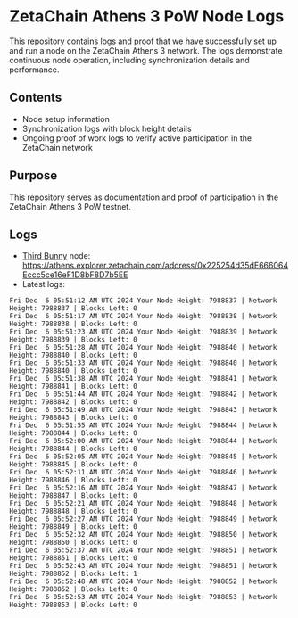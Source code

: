 # ZetaChain Athens 3 PoW Node Logs
This repository contains logs and proof that we have successfully set up and run a node on the ZetaChain Athens 3 network. The logs demonstrate continuous node operation, including synchronization details and performance.

## Contents
- Node setup information
- Synchronization logs with block height details
- Ongoing proof of work logs to verify active participation in the ZetaChain network

## Purpose
This repository serves as documentation and proof of participation in the ZetaChain Athens 3 PoW testnet.

## Logs

- [Third Bunny](https://thirdbunny.xyz/) node: https://athens.explorer.zetachain.com/address/0x225254d35dE666064Eccc5ce16eF1D8bF8D7b5EE
- Latest logs:
```
Fri Dec  6 05:51:12 AM UTC 2024 Your Node Height: 7988837 | Network Height: 7988837 | Blocks Left: 0
Fri Dec  6 05:51:17 AM UTC 2024 Your Node Height: 7988838 | Network Height: 7988838 | Blocks Left: 0
Fri Dec  6 05:51:23 AM UTC 2024 Your Node Height: 7988839 | Network Height: 7988839 | Blocks Left: 0
Fri Dec  6 05:51:28 AM UTC 2024 Your Node Height: 7988840 | Network Height: 7988840 | Blocks Left: 0
Fri Dec  6 05:51:33 AM UTC 2024 Your Node Height: 7988840 | Network Height: 7988840 | Blocks Left: 0
Fri Dec  6 05:51:38 AM UTC 2024 Your Node Height: 7988841 | Network Height: 7988841 | Blocks Left: 0
Fri Dec  6 05:51:44 AM UTC 2024 Your Node Height: 7988842 | Network Height: 7988842 | Blocks Left: 0
Fri Dec  6 05:51:49 AM UTC 2024 Your Node Height: 7988843 | Network Height: 7988843 | Blocks Left: 0
Fri Dec  6 05:51:55 AM UTC 2024 Your Node Height: 7988844 | Network Height: 7988844 | Blocks Left: 0
Fri Dec  6 05:52:00 AM UTC 2024 Your Node Height: 7988844 | Network Height: 7988844 | Blocks Left: 0
Fri Dec  6 05:52:05 AM UTC 2024 Your Node Height: 7988845 | Network Height: 7988845 | Blocks Left: 0
Fri Dec  6 05:52:11 AM UTC 2024 Your Node Height: 7988846 | Network Height: 7988846 | Blocks Left: 0
Fri Dec  6 05:52:16 AM UTC 2024 Your Node Height: 7988847 | Network Height: 7988847 | Blocks Left: 0
Fri Dec  6 05:52:21 AM UTC 2024 Your Node Height: 7988848 | Network Height: 7988848 | Blocks Left: 0
Fri Dec  6 05:52:27 AM UTC 2024 Your Node Height: 7988849 | Network Height: 7988849 | Blocks Left: 0
Fri Dec  6 05:52:32 AM UTC 2024 Your Node Height: 7988850 | Network Height: 7988850 | Blocks Left: 0
Fri Dec  6 05:52:37 AM UTC 2024 Your Node Height: 7988851 | Network Height: 7988851 | Blocks Left: 0
Fri Dec  6 05:52:43 AM UTC 2024 Your Node Height: 7988851 | Network Height: 7988852 | Blocks Left: 1
Fri Dec  6 05:52:48 AM UTC 2024 Your Node Height: 7988852 | Network Height: 7988852 | Blocks Left: 0
Fri Dec  6 05:52:53 AM UTC 2024 Your Node Height: 7988853 | Network Height: 7988853 | Blocks Left: 0
```
